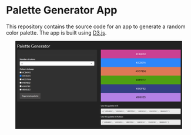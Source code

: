 # Palette Generator App

This repository contains the source code for an app to generate a random color palette. The app is built using [D3.js](https://d3js.org/).

<p align="center">
<img src="app.png" width = "90%" alt="Screenshot of D3 app showing palette with 6 colours">
</p>
